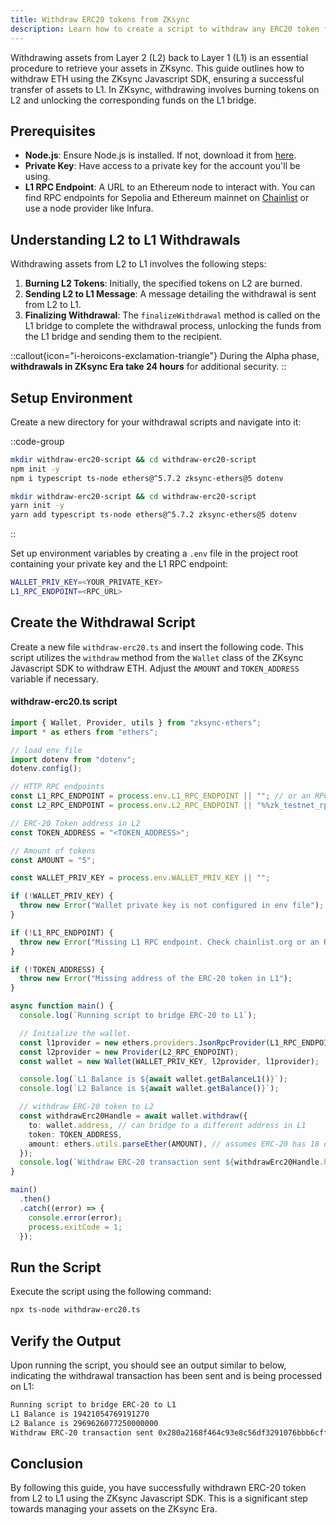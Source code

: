 ```yaml
---
title: Withdraw ERC20 tokens from ZKsync
description: Learn how to create a script to withdraw any ERC20 token from ZKsync to Ethereum.
---
```


Withdrawing assets from Layer 2 (L2) back to Layer 1 (L1) is an essential procedure to retrieve your assets in ZKsync.
This guide outlines how to withdraw ETH using the ZKsync Javascript SDK, ensuring a successful transfer of assets to L1.
In ZKsync, withdrawing involves burning tokens on L2 and unlocking the corresponding funds on the L1 bridge.

## Prerequisites

- **Node.js**: Ensure Node.js is installed. If not, download it from [here](https://nodejs.org/).
- **Private Key**: Have access to a private key for the account you'll be using.
- **L1 RPC Endpoint**: A URL to an Ethereum node to interact with.
  You can find RPC endpoints for Sepolia and Ethereum mainnet on [Chainlist](https://chainlist.org/) or use a node provider like Infura.

## Understanding L2 to L1 Withdrawals

Withdrawing assets from L2 to L1 involves the following steps:

1. **Burning L2 Tokens**: Initially, the specified tokens on L2 are burned.
1. **Sending L2 to L1 Message**: A message detailing the withdrawal is sent from L2 to L1.
1. **Finalizing Withdrawal**: The `finalizeWithdrawal` method is called on the L1 bridge to complete the withdrawal process,
  unlocking the funds from the L1 bridge and sending them to the recipient.

::callout{icon="i-heroicons-exclamation-triangle"}
During the Alpha phase, **withdrawals in ZKsync Era take 24 hours** for additional security.
::

## Setup Environment

Create a new directory for your withdrawal scripts and navigate into it:

::code-group

```bash [npm]
mkdir withdraw-erc20-script && cd withdraw-erc20-script
npm init -y
npm i typescript ts-node ethers@^5.7.2 zksync-ethers@5 dotenv
```

```bash [yarn]
mkdir withdraw-erc20-script && cd withdraw-erc20-script
yarn init -y
yarn add typescript ts-node ethers@^5.7.2 zksync-ethers@5 dotenv
```

::

Set up environment variables by creating a `.env` file in the project root containing your private key and the L1 RPC endpoint:

```bash
WALLET_PRIV_KEY=<YOUR_PRIVATE_KEY>
L1_RPC_ENDPOINT=<RPC_URL>
```

## Create the Withdrawal Script

Create a new file `withdraw-erc20.ts` and insert the following code.
This script utilizes the `withdraw` method from the `Wallet` class of the ZKsync Javascript SDK to withdraw ETH.
Adjust the `AMOUNT` and `TOKEN_ADDRESS` variable if necessary.

#### withdraw-erc20.ts script

```typescript
import { Wallet, Provider, utils } from "zksync-ethers";
import * as ethers from "ethers";

// load env file
import dotenv from "dotenv";
dotenv.config();

// HTTP RPC endpoints
const L1_RPC_ENDPOINT = process.env.L1_RPC_ENDPOINT || ""; // or an RPC endpoint from Infura/Chainstack/QuickNode/etc.
const L2_RPC_ENDPOINT = process.env.L2_RPC_ENDPOINT || "%%zk_testnet_rpc_url%%"; // or the ZKsync Era mainnet

// ERC-20 Token address in L2
const TOKEN_ADDRESS = "<TOKEN_ADDRESS>";

// Amount of tokens
const AMOUNT = "5";

const WALLET_PRIV_KEY = process.env.WALLET_PRIV_KEY || "";

if (!WALLET_PRIV_KEY) {
  throw new Error("Wallet private key is not configured in env file");
}

if (!L1_RPC_ENDPOINT) {
  throw new Error("Missing L1 RPC endpoint. Check chainlist.org or an RPC node provider");
}

if (!TOKEN_ADDRESS) {
  throw new Error("Missing address of the ERC-20 token in L1");
}

async function main() {
  console.log(`Running script to bridge ERC-20 to L1`);

  // Initialize the wallet.
  const l1provider = new ethers.providers.JsonRpcProvider(L1_RPC_ENDPOINT);
  const l2provider = new Provider(L2_RPC_ENDPOINT);
  const wallet = new Wallet(WALLET_PRIV_KEY, l2provider, l1provider);

  console.log(`L1 Balance is ${await wallet.getBalanceL1()}`);
  console.log(`L2 Balance is ${await wallet.getBalance()}`);

  // withdraw ERC-20 token to L2
  const withdrawErc20Handle = await wallet.withdraw({
    to: wallet.address, // can bridge to a different address in L1
    token: TOKEN_ADDRESS,
    amount: ethers.utils.parseEther(AMOUNT), // assumes ERC-20 has 18 decimals
  });
  console.log(`Withdraw ERC-20 transaction sent ${withdrawErc20Handle.hash}`);
}

main()
  .then()
  .catch((error) => {
    console.error(error);
    process.exitCode = 1;
  });
```

## Run the Script

Execute the script using the following command:

```sh
npx ts-node withdraw-erc20.ts
```

## Verify the Output

Upon running the script, you should see an output similar to below, indicating the withdrawal transaction has been sent and is being processed on L1:

```txt
Running script to bridge ERC-20 to L1
L1 Balance is 19421054769191270
L2 Balance is 2969626077250000000
Withdraw ERC-20 transaction sent 0x280a2168f464c93e8c56df3291076bbb6cff78ebdc30fdaad22bc275d56aa3ed
```

## Conclusion

By following this guide, you have successfully withdrawn ERC-20 token from L2 to L1 using the ZKsync Javascript SDK.
This is a significant step towards managing your assets on the ZKsync Era.
